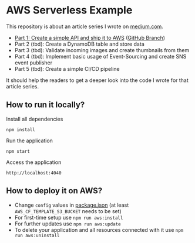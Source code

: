 # AWS Serverless Example
This repository is about an article series I wrote on [medium.com](https://medium.com/@maikschmidt).
- [Part 1: Create a simple API and ship it to AWS](https://medium.com/@maikschmidt/building-a-serverless-application-on-aws-part-1-create-a-simple-api-and-ship-it-to-aws-8cc85247be42) ([GitHub Branch](https://github.com/MaiKaY/aws-serverless-example/tree/part-1))
- Part 2 (tbd): Create a DynamoDB table and store data
- Part 3 (tbd): Validate incoming images and create thumbnails from them
- Part 4 (tbd): Implement basic usage of Event-Sourcing and create SNS event publisher
- Part 5 (tbd): Create a simple CI/CD pipeline

It should help the readers to get a deeper look into the code I wrote for that article series.

## How to run it locally?
Install all dependencies
```
npm install
```

Run the application
```
npm start
```

Access the application
```
http://localhost:4040
```

## How to deploy it on AWS?
- Change `config` values in [package.json](package.json) (at least `AWS_CF_TEMPLATE_S3_BUCKET` needs to be set)
- For first-time setup use `npm run aws:install` 
- For further updates use `npm run aws:update`
- To delete your application and all resources connected with it use `npm run aws:uninstall`
